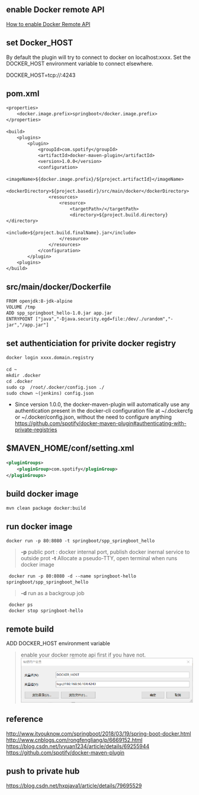 ## enable Docker remote API
[How to enable Docker Remote API](https://github.com/jethroau/blogs/blob/master/Docker/remote-api.md)

## set Docker_HOST 
By default the plugin will try to connect to docker on localhost:xxxx. 
Set the DOCKER_HOST environment variable to connect elsewhere.

DOCKER_HOST=tcp://<host>:4243

## pom.xml
```maven
<properties>
	<docker.image.prefix>springboot</docker.image.prefix>
</properties>

<build>
	<plugins>
		<plugin>
			<groupId>com.spotify</groupId>
			<artifactId>docker-maven-plugin</artifactId>
			<version>1.0.0</version>
			<configuration>
				<imageName>${docker.image.prefix}/${project.artifactId}</imageName>
				<dockerDirectory>${project.basedir}/src/main/docker</dockerDirectory>
				<resources>
					<resource>
						<targetPath>/</targetPath>
						<directory>${project.build.directory}</directory>
						<include>${project.build.finalName}.jar</include>
					</resource>
				</resources>
			</configuration>
		</plugin>
	<plugins>	
</build>
```

## src/main/docker/Dockerfile
```docker
FROM openjdk:8-jdk-alpine
VOLUME /tmp
ADD spp_springboot_hello-1.0.jar app.jar
ENTRYPOINT ["java","-Djava.security.egd=file:/dev/./urandom","-jar","/app.jar"]
```

## set authenticiation for privite docker registry
```
docker login xxxx.domain.registry

cd ~
mkdir .docker
cd .docker
sudo cp  /root/.docker/config.json ./
sudo chown ~(jenkins) config.json
```
* Since version 1.0.0, the docker-maven-plugin will automatically use any authentication present in the docker-cli configuration file at ~/.dockercfg or ~/.docker/config.json, without the need to configure anything   
https://github.com/spotify/docker-maven-plugin#authenticating-with-private-registries  


## $MAVEN_HOME/conf/setting.xml
```xml
<pluginGroups>  
    <pluginGroup>com.spotify</pluginGroup>  
</pluginGroups>
```

## build docker image
````
mvn clean package docker:build
````


## run docker image
```
docker run -p 80:8080 -t springboot/spp_springboot_hello
```
> **-p** public port : docker internal port, publish docker inernal service to outside prot
> **-t** Allocate a pseudo-TTY, open terminal when runs docker image

```
 docker run -p 80:8080 -d --name springboot-hello springboot/spp_springboot_hello 
```
> **-d** run as a backgroup job

```
 docker ps
 docker stop springboot-hello
 ```
 
 ## remote build
 ADD DOCKER_HOST environment variable 
 > enable your docker remote api first if you have not.
 ![setenv](img/Snipaste_1.png)

 

## reference
http://www.ityouknow.com/springboot/2018/03/19/spring-boot-docker.html
http://www.cnblogs.com/rongfengliang/p/6669152.html  
https://blog.csdn.net/lvyuan1234/article/details/69255944  
https://github.com/spotify/docker-maven-plugin

## push to private hub
https://blog.csdn.net/hxpjava1/article/details/79695529


